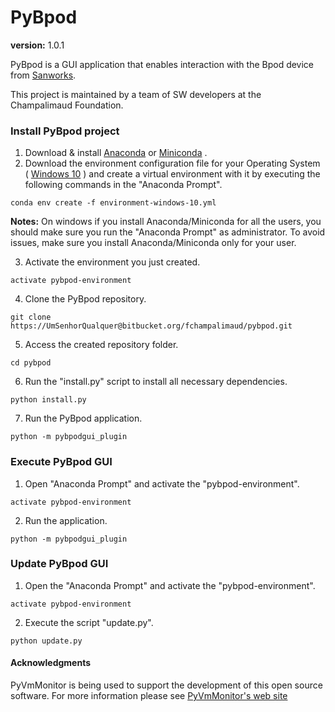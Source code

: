 # PyBpod #

**version:** 1.0.1

PyBpod is a GUI application that enables interaction with the Bpod device from [Sanworks](https://sanworks.io/).

This project is maintained by a team of SW developers at the Champalimaud Foundation.

### Install PyBpod project ###

1. Download & install [Anaconda](https://www.anaconda.com/download/) or [Miniconda](https://conda.io/miniconda.html) .
2. Download the environment configuration file for your Operating System ( [Windows 10](https://bitbucket.org/fchampalimaud/pybpod/raw/e6c1c8da96c240ae638309359a97b28a2d36ca55/environment-windows-10.yml) ) and create a virtual environment with it by executing the following commands in the "Anaconda Prompt".
```
conda env create -f environment-windows-10.yml
```
**Notes:**
On windows if you install Anaconda/Miniconda for all the users, you should make sure you run the "Anaconda Prompt" as administrator.
To avoid issues, make sure you install Anaconda/Miniconda only for your user.

3. Activate the environment you just created.
```
activate pybpod-environment
```
4. Clone the PyBpod repository.
```
git clone https://UmSenhorQualquer@bitbucket.org/fchampalimaud/pybpod.git
```
5. Access the created repository folder.
```
cd pybpod
```
6. Run the "install.py" script to install all necessary dependencies.
```
python install.py
```
7. Run the PyBpod application.
```
python -m pybpodgui_plugin
```

### Execute PyBpod GUI ###

1. Open "Anaconda Prompt" and activate the "pybpod-environment".
```
activate pybpod-environment
```
2. Run the application.
```
python -m pybpodgui_plugin
```

### Update PyBpod GUI ###

1. Open the "Anaconda Prompt" and activate the "pybpod-environment".
```
activate pybpod-environment
```
2. Execute the script "update.py".
```
python update.py
```

#### Acknowledgments ####
PyVmMonitor is being used to support the development of this open source software. For more information please see [PyVmMonitor's web site](http://pyvmmonitor.com)
